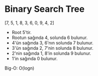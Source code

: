 # Binary Search Tree

[7, 5, 1, 8, 3, 6, 0, 9, 4, 2]

* Root 5'tir.
* Rootun sağında 4, solunda 6 bulunur.
* 4'ün sağında 3, 6'nın solunda 7 bulunur.
* 3'ün sağında 2, 7'nin solunda 8 bulunur.
* 2'nin sağında 1, 8'in solunda 9 bulunur.
* 1'in sağında 0 bulunur.

Big-O: O(logn)
